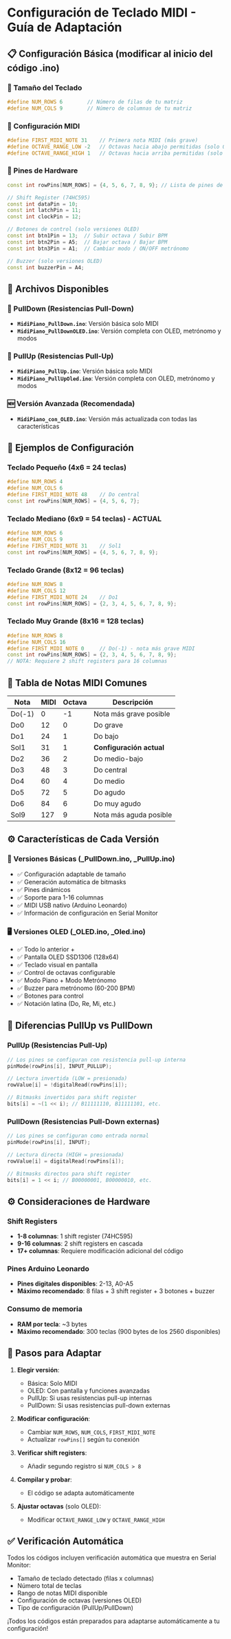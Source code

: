 # Configuración de Teclado MIDI - Guía de Adaptación

## 📋 Configuración Básica (modificar al inicio del código .ino)

### 🎹 Tamaño del Teclado
```cpp
#define NUM_ROWS 6        // Número de filas de tu matriz
#define NUM_COLS 9        // Número de columnas de tu matriz
```

### 🎵 Configuración MIDI
```cpp
#define FIRST_MIDI_NOTE 31    // Primera nota MIDI (más grave)
#define OCTAVE_RANGE_LOW -2   // Octavas hacia abajo permitidas (solo OLED)
#define OCTAVE_RANGE_HIGH 1   // Octavas hacia arriba permitidas (solo OLED)
```

### 📡 Pines de Hardware
```cpp
const int rowPins[NUM_ROWS] = {4, 5, 6, 7, 8, 9}; // Lista de pines de filas

// Shift Register (74HC595)
const int dataPin = 10;
const int latchPin = 11;
const int clockPin = 12;

// Botones de control (solo versiones OLED)
const int btn1Pin = 13;  // Subir octava / Subir BPM
const int btn2Pin = A5;  // Bajar octava / Bajar BPM  
const int btn3Pin = A1;  // Cambiar modo / ON/OFF metrónomo

// Buzzer (solo versiones OLED)
const int buzzerPin = A4;
```

## 📁 Archivos Disponibles

### 🔽 PullDown (Resistencias Pull-Down)
- **`MidiPiano_PullDown.ino`**: Versión básica solo MIDI
- **`MidiPiano_PullDownOLED.ino`**: Versión completa con OLED, metrónomo y modos

### 🔼 PullUp (Resistencias Pull-Up)  
- **`MidiPiano_PullUp.ino`**: Versión básica solo MIDI
- **`MidiPiano_PullUpOled.ino`**: Versión completa con OLED, metrónomo y modos

### 🆕 Versión Avanzada (Recomendada)
- **`MidiPiano_con_OLED.ino`**: Versión más actualizada con todas las características

## 🔧 Ejemplos de Configuración

### Teclado Pequeño (4x6 = 24 teclas)
```cpp
#define NUM_ROWS 4
#define NUM_COLS 6
#define FIRST_MIDI_NOTE 48    // Do central
const int rowPins[NUM_ROWS] = {4, 5, 6, 7};
```

### Teclado Mediano (6x9 = 54 teclas) - ACTUAL
```cpp
#define NUM_ROWS 6
#define NUM_COLS 9  
#define FIRST_MIDI_NOTE 31    // Sol1
const int rowPins[NUM_ROWS] = {4, 5, 6, 7, 8, 9};
```

### Teclado Grande (8x12 = 96 teclas)
```cpp
#define NUM_ROWS 8
#define NUM_COLS 12
#define FIRST_MIDI_NOTE 24    // Do1
const int rowPins[NUM_ROWS] = {2, 3, 4, 5, 6, 7, 8, 9};
```

### Teclado Muy Grande (8x16 = 128 teclas)
```cpp
#define NUM_ROWS 8
#define NUM_COLS 16
#define FIRST_MIDI_NOTE 0     // Do(-1) - nota más grave MIDI
const int rowPins[NUM_ROWS] = {2, 3, 4, 5, 6, 7, 8, 9};
// NOTA: Requiere 2 shift registers para 16 columnas
```

## 🎼 Tabla de Notas MIDI Comunes

| Nota | MIDI | Octava | Descripción |
|------|------|--------|-------------|
| Do(-1) | 0  | -1 | Nota más grave posible |
| Do0    | 12 | 0  | Do grave |
| Do1    | 24 | 1  | Do bajo |
| Sol1   | 31 | 1  | **Configuración actual** |
| Do2    | 36 | 2  | Do medio-bajo |
| Do3    | 48 | 3  | Do central |
| Do4    | 60 | 4  | Do medio |
| Do5    | 72 | 5  | Do agudo |
| Do6    | 84 | 6  | Do muy agudo |
| Sol9   | 127| 9  | Nota más aguda posible |

## ⚙️ Características de Cada Versión

### 🔧 Versiones Básicas (_PullDown.ino, _PullUp.ino)
- ✅ Configuración adaptable de tamaño
- ✅ Generación automática de bitmasks
- ✅ Pines dinámicos 
- ✅ Soporte para 1-16 columnas
- ✅ MIDI USB nativo (Arduino Leonardo)
- ✅ Información de configuración en Serial Monitor

### 🖥️ Versiones OLED (_OLED.ino, _Oled.ino)
- ✅ Todo lo anterior +
- ✅ Pantalla OLED SSD1306 (128x64)
- ✅ Teclado visual en pantalla
- ✅ Control de octavas configurable
- ✅ Modo Piano + Modo Metrónomo
- ✅ Buzzer para metrónomo (60-200 BPM)
- ✅ Botones para control
- ✅ Notación latina (Do, Re, Mi, etc.)

## 🔄 Diferencias PullUp vs PullDown

### PullUp (Resistencias Pull-Up)
```cpp
// Los pines se configuran con resistencia pull-up interna
pinMode(rowPins[i], INPUT_PULLUP);

// Lectura invertida (LOW = presionada)
rowValue[i] = !digitalRead(rowPins[i]);

// Bitmasks invertidos para shift register
bits[i] = ~(1 << i); // B11111110, B11111101, etc.
```

### PullDown (Resistencias Pull-Down externas)
```cpp
// Los pines se configuran como entrada normal
pinMode(rowPins[i], INPUT);

// Lectura directa (HIGH = presionada)  
rowValue[i] = digitalRead(rowPins[i]);

// Bitmasks directos para shift register
bits[i] = 1 << i; // B00000001, B00000010, etc.
```

## ⚙️ Consideraciones de Hardware

### Shift Registers
- **1-8 columnas**: 1 shift register (74HC595)
- **9-16 columnas**: 2 shift registers en cascada
- **17+ columnas**: Requiere modificación adicional del código

### Pines Arduino Leonardo
- **Pines digitales disponibles**: 2-13, A0-A5
- **Máximo recomendado**: 8 filas + 3 shift register + 3 botones + buzzer

### Consumo de memoria
- **RAM por tecla**: ~3 bytes
- **Máximo recomendado**: 300 teclas (900 bytes de los 2560 disponibles)

## 🚀 Pasos para Adaptar

1. **Elegir versión**: 
   - Básica: Solo MIDI
   - OLED: Con pantalla y funciones avanzadas
   - PullUp: Si usas resistencias pull-up internas
   - PullDown: Si usas resistencias pull-down externas

2. **Modificar configuración**: 
   - Cambiar `NUM_ROWS`, `NUM_COLS`, `FIRST_MIDI_NOTE`
   - Actualizar `rowPins[]` según tu conexión

3. **Verificar shift registers**: 
   - Añadir segundo registro si `NUM_COLS > 8`

4. **Compilar y probar**: 
   - El código se adapta automáticamente

5. **Ajustar octavas** (solo OLED): 
   - Modificar `OCTAVE_RANGE_LOW` y `OCTAVE_RANGE_HIGH`

## ✅ Verificación Automática

Todos los códigos incluyen verificación automática que muestra en Serial Monitor:
- Tamaño de teclado detectado (filas x columnas)
- Número total de teclas
- Rango de notas MIDI disponible
- Configuración de octavas (versiones OLED)
- Tipo de configuración (PullUp/PullDown)

¡Todos los códigos están preparados para adaptarse automáticamente a tu configuración!
